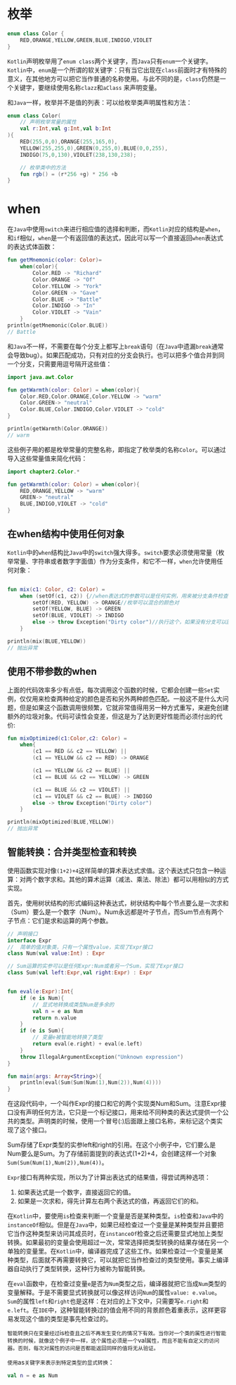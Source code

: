 # 枚举
```kotlin
enum class Color {
    RED,ORANGE,YELLOW,GREEN,BLUE,INDIGO,VIOLET
}
```

`Kotlin`声明枚举用了`enum class`两个关键字，而`Java`只有`enum`一个关键字。`Kotlin`中，`enum`是一个所谓的软关键字：只有当它出现在`class`前面时才有特殊的意义，在其他地方可以把它当作普通的名称使用。与此不同的是，`class`仍然是一个关键字，要继续使用名称`clazz`和`aClass` 来声明变量。

和`Java`一样，枚举并不是值的列表：可以给枚举类声明属性和方法：
```kotlin
enum class Color(
    // 声明枚举常量的属性
    val r:Int,val g:Int,val b:Int
){
    RED(255,0,0),ORANGE(255,165,0),
    YELLOW(255,255,0),GREEN(0,255,0),BLUE(0,0,255),
    INDIGO(75,0,130),VIOLET(238,130,238);

    // 枚举类中的方法
    fun rgb() = (r*256 +g) * 256 +b
}
```

# when
在`Java`中使用`switch`来进行相应值的选择和判断，而`Kotlin`对应的结构是`when`，和`if`相似，`when`是一个有返回值的表达式，因此可以写一个直接返回`when`表达式的表达式体函数：
```kotlin
fun getMnemonic(color: Color)=
    when(color){
        Color.RED -> "Richard"
        Color.ORANGE -> "Of"
        Color.YELLOW -> "York"
        Color.GREEN -> "Gave"
        Color.BLUE -> "Battle"
        Color.INDIGO -> "In"
        Color.VIOLET -> "Vain"
    }
println(getMnemonic(Color.BLUE))
// Battle
```

和`Java`不一样，不需要在每个分支上都写上`break`语句（在`Java`中遗漏`break`通常会导致bug）。如果匹配成功，只有对应的分支会执行。也可以把多个值合并到同一个分支，只需要用逗号隔开这些值：
```kotlin
import java.awt.Color

fun getWarmth(color: Color) = when(color){
    Color.RED,Color.ORANGE,Color.YELLOW -> "warm"
    Color.GREEN-> "neutral"
    Color.BLUE,Color.INDIGO,Color.VIOLET -> "cold"
}

println(getWarmth(Color.ORANGE))
// warm
```

这些例子用的都是枚举常量的完整名称，即指定了枚举类的名称`Color`。可以通过导入这些常量值来简化代码：
```kotlin
import chapter2.Color.*

fun getWarmth(color: Color) = when(color){
    RED,ORANGE,YELLOW -> "warm"
    GREEN-> "neutral"
    BLUE,INDIGO,VIOLET -> "cold"
}
```

## 在when结构中使用任何对象
`Kotlin`中的`when`结构比`Java`中的`switch`强大得多。`switch`要求必须使用常量（枚举常量、字符串或者数字字面值）作为分支条件，和它不一样，`when`允许使用任何对象：
```kotlin

fun mix(c1: Color, c2: Color) =
    when (setOf(c1, c2)) {//when表达式的参数可以是任何实例，用来被分支条件检查
        setOf(RED, YELLOW) -> ORANGE//枚举可以混合的颜色对
        setOf(YELLOW, BLUE) -> GREEN
        setOf(BLUE, VIOLET) -> INDIGO
        else -> throw Exception("Dirty color")//执行这个，如果没有分支可以匹配
    }

println(mix(BLUE,YELLOW))
// 抛出异常
```

## 使用不带参数的when
上面的代码效率多少有点低，每次调用这个函数的时候，它都会创建一些`Set`实例，仅仅用来检查两种给定的颜色是否和另外两种颜色匹配。一般这不是什么大问题，但是如果这个函数调用很频繁，它就非常值得用另一种方式重写，来避免创建额外的垃圾对象。代码可读性会变差，但这是为了达到更好性能而必须付出的代价:
```kotlin
fun mixOptimized(c1:Color,c2: Color) = 
    when{
        (c1 == RED && c2 == YELLOW) || 
        (c1 == YELLOW && c2 == RED) -> ORANGE

        (c1 == YELLOW && c2 == BLUE) || 
        (c1 == BLUE && c2 == YELLOW) -> GREEN

        (c1 == BLUE && c2 == VIOLET) || 
        (c1 == VIOLET && c2 == BLUE) -> INDIGO
        else -> throw Exception("Dirty color")
    }

println(mixOptimized(BLUE,YELLOW))
// 抛出异常
```

## 智能转换：合并类型检查和转换
使用函数实现对像`(1+2)+4`这样简单的算术表达式求值。这个表达式只包含一种运算：对两个数字求和。其他的算术运算（减法、乘法、除法）都可以用相似的方式实现。

首先，使用树状结构的形式编码这种表达式，树状结构中每个节点要么是一次求和（Sum）要么是一个数字（Num）。Num永远都是叶子节点，而Sum节点有两个子节点：它们是求和运算的两个参数。
```kotlin
// 声明接口
interface Expr
//  简单的值对象类，只有一个属性value，实现了Expr接口
class Num(val value:Int) : Expr

// Sum运算的实参可以是任何Expr:Num或者另一个Sum，实现了Expr接口
class Sum(val left:Expr,val right:Expr) : Expr


fun eval(e:Expr):Int{
    if (e is Num){
        // 显式地转换成类型Num是多余的
        val n = e as Num
        return n.value
    }
    if (e is Sum){
        // 变量e被智能地转换了类型
        return eval(e.right) + eval(e.left)
    }
    throw IllegalArgumentException("Unknown expression")
}

fun main(args: Array<String>){
    println(eval(Sum(Sum(Num(1),Num(2)),Num(4))))
}
```
在这段代码中，一个叫作Expr的接口和它的两个实现类Num和Sum。注意Expr接口没有声明任何方法，它只是一个标记接口，用来给不同种类的表达式提供一个公共的类型。声明类的时候，使用一个冒号(:)后面跟上接口名称，来标记这个类实现了这个接口。

Sum存储了Expr类型的实参left和right的引用。在这个小例子中，它们要么是Num要么是Sum。为了存储前面提到的表达式(1+2)+4，会创建这样一个对象`Sum(Sum(Num(1),Num(2)),Num(4))`。

`Expr`接口有两种实现，所以为了计算出表达式的结果值，得尝试两种选项：

1. 如果表达式是一个数字，直接返回它的值。
2. 如果是一次求和，得先计算左右两个表达式的值，再返回它们的和。

在`Kotlin`中，要使用`is`检查来判断一个变量是否是某种类型。`is`检查和`Java`中的`instanceOf`相似。但是在`Java`中，如果已经检查过一个变量是某种类型并且要把它当作这种类型来访问其成员时，在`instanceOf`检查之后还需要显式地加上类型转换。如果最初的变量会使用超过一次，常常选择把类型转换的结果存储在另一个单独的变量里。在`Kotlin`中，编译器完成了这些工作。如果检查过一个变量是某种类型，后面就不再需要转换它，可以就把它当作检查过的类型使用。事实上编译器自动执行了类型转换，这种行为被称为智能转换。

在`eval`函数中，在检查过变量`e`是否为`Num`类型之后，编译器就把它当成`Num`类型的变量解释。于是不需要显式转换就可以像这样访问`Num`的属性`value: e.value`。`Sum`的属性`left`和`right`也是这样：在对应的上下文中，只需要写`e.right`和`e.left`。在`IDE`中，这种智能转换过的值会用不同的背景颜色着重表示，这样更容易发现这个值的类型是事先检查过的。

`智能转换只在变量经过`is`检查且之后不再发生变化的情况下有效。当你对一个类的属性进行智能转换的时候，就像这个例子中一样，这个属性必须是一个`val`属性，而且不能有自定义的访问器。否则，每次对属性的访问是否都能返回同样的值将无从验证。`

`使用`as`关键字来表示到特定类型的显式转换`：
```kotlin
val n = e as Num
```





